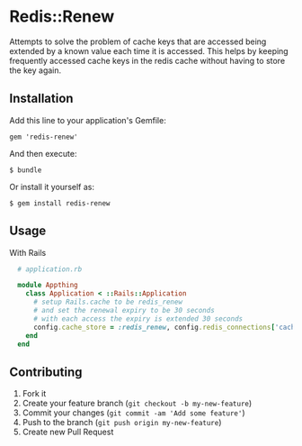 # Redis::Renew

Attempts to solve the problem of cache keys that are accessed being extended by a known value each time it is accessed.
This helps by keeping frequently accessed cache keys in the redis cache without having to store the key again.

## Installation

Add this line to your application's Gemfile:

    gem 'redis-renew'

And then execute:

    $ bundle

Or install it yourself as:

    $ gem install redis-renew

## Usage
With Rails

```ruby
  # application.rb

  module Appthing
    class Application < ::Rails::Application
      # setup Rails.cache to be redis_renew
      # and set the renewal expiry to be 30 seconds
      # with each access the expiry is extended 30 seconds
      config.cache_store = :redis_renew, config.redis_connections['cache'], :renew_expires_in => 30.seconds
    end
  end
```

## Contributing

1. Fork it
2. Create your feature branch (`git checkout -b my-new-feature`)
3. Commit your changes (`git commit -am 'Add some feature'`)
4. Push to the branch (`git push origin my-new-feature`)
5. Create new Pull Request

